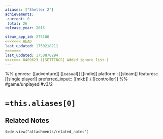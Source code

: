 ```yaml
---
aliases: ["Shelter 2"]
achievements:
 current: 0
 total: 26
release_year: 2015

steam_app_id: 275100
<<<<<<< HEAD
last_updated: 1750218211
=======
last_updated: 1750870294
>>>>>>> 8409623 ([SETTINGS] Added ignore list.)
---
```

%%
genres:: [[adventure]] [[casual]] [[indie]]
platform:: [[steam]]
features:: [[single player]]
preferred_input:: [[mkb]] / [[controller]]
%%
#game/unplayed
#v3/2

# `=this.aliases[0]`
## Related Notes
`$=dv.view("attachments/related_notes")`